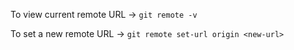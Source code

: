 To view current remote URL -> `git remote -v`

To set a new remote URL -> `git remote set-url origin <new-url>`
